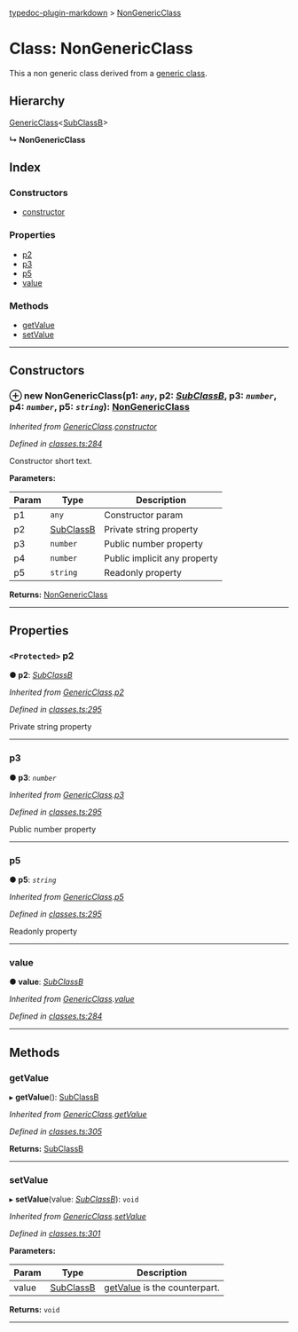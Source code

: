 [typedoc-plugin-markdown](../README.md) > [NonGenericClass](../classes/nongenericclass.md)

# Class: NonGenericClass

This a non generic class derived from a [generic class](genericclass.md).

## Hierarchy

 [GenericClass](genericclass.md)<[SubClassB](subclassb.md)>

**↳ NonGenericClass**

## Index

### Constructors

* [constructor](nongenericclass.md#markdown-header-constructor)

### Properties

* [p2](nongenericclass.md#markdown-header-protected-p2)
* [p3](nongenericclass.md#markdown-header-p3)
* [p5](nongenericclass.md#markdown-header-p5)
* [value](nongenericclass.md#markdown-header-value)

### Methods

* [getValue](nongenericclass.md#markdown-header-getvalue)
* [setValue](nongenericclass.md#markdown-header-setvalue)

---

## Constructors

### ⊕ **new NonGenericClass**(p1: *`any`*, p2: *[SubClassB](subclassb.md)*, p3: *`number`*, p4: *`number`*, p5: *`string`*): [NonGenericClass](nongenericclass.md)

*Inherited from [GenericClass](genericclass.md).[constructor](genericclass.md#markdown-header-constructor)*

*Defined in [classes.ts:284](https://bitbucket.org/owner/repository_name/src/master/src/classes.ts?fileviewer&amp;#x3D;file-view-default#classes.ts-284)*

Constructor short text.

**Parameters:**

| Param | Type | Description |
| ------ | ------ | ------ |
| p1 | `any` |  Constructor param |
| p2 | [SubClassB](subclassb.md) |  Private string property |
| p3 | `number` |  Public number property |
| p4 | `number` |  Public implicit any property |
| p5 | `string` |  Readonly property |

**Returns:** [NonGenericClass](nongenericclass.md)

---

## Properties

### `<Protected>` p2

**● p2**: *[SubClassB](subclassb.md)*

*Inherited from [GenericClass](genericclass.md).[p2](genericclass.md#markdown-header-protected-p2)*

*Defined in [classes.ts:295](https://bitbucket.org/owner/repository_name/src/master/src/classes.ts?fileviewer&amp;#x3D;file-view-default#classes.ts-295)*

Private string property

___

###  p3

**● p3**: *`number`*

*Inherited from [GenericClass](genericclass.md).[p3](genericclass.md#markdown-header-p3)*

*Defined in [classes.ts:295](https://bitbucket.org/owner/repository_name/src/master/src/classes.ts?fileviewer&amp;#x3D;file-view-default#classes.ts-295)*

Public number property

___

###  p5

**● p5**: *`string`*

*Inherited from [GenericClass](genericclass.md).[p5](genericclass.md#markdown-header-p5)*

*Defined in [classes.ts:295](https://bitbucket.org/owner/repository_name/src/master/src/classes.ts?fileviewer&amp;#x3D;file-view-default#classes.ts-295)*

Readonly property

___

###  value

**● value**: *[SubClassB](subclassb.md)*

*Inherited from [GenericClass](genericclass.md).[value](genericclass.md#markdown-header-value)*

*Defined in [classes.ts:284](https://bitbucket.org/owner/repository_name/src/master/src/classes.ts?fileviewer&amp;#x3D;file-view-default#classes.ts-284)*

___

## Methods

###  getValue

▸ **getValue**(): [SubClassB](subclassb.md)

*Inherited from [GenericClass](genericclass.md).[getValue](genericclass.md#markdown-header-getvalue)*

*Defined in [classes.ts:305](https://bitbucket.org/owner/repository_name/src/master/src/classes.ts?fileviewer&amp;#x3D;file-view-default#classes.ts-305)*

**Returns:** [SubClassB](subclassb.md)

___

###  setValue

▸ **setValue**(value: *[SubClassB](subclassb.md)*): `void`

*Inherited from [GenericClass](genericclass.md).[setValue](genericclass.md#markdown-header-setvalue)*

*Defined in [classes.ts:301](https://bitbucket.org/owner/repository_name/src/master/src/classes.ts?fileviewer&amp;#x3D;file-view-default#classes.ts-301)*

**Parameters:**

| Param | Type | Description |
| ------ | ------ | ------ |
| value | [SubClassB](subclassb.md) |  [getValue](nongenericclass.md#markdown-header-getvalue) is the counterpart. |

**Returns:** `void`

___

